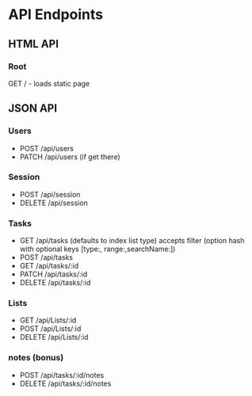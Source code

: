 # API Endpoints

## HTML API

### Root

GET / - loads static page

## JSON API

### Users

  * POST /api/users
  * PATCH /api/users (if get there)

### Session

  * POST /api/session
  * DELETE /api/session

### Tasks

  * GET /api/tasks  (defaults to index list type)
  accepts filter (option hash with optional keys [type:, range:,searchName:])
  * POST /api/tasks
  * GET /api/tasks/:id
  * PATCH /api/tasks/:id
  * DELETE /api/tasks/:id

### Lists

  * GET /api/Lists/:id
  * POST /api/Lists/:id
  * DELETE /api/Lists/:id


### notes (bonus)
  * POST /api/tasks/:id/notes
  * DELETE /api/tasks/:id/notes

